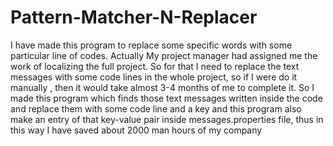 Pattern-Matcher-N-Replacer
==========================

I have made this program to replace some specific words with some particular line of codes. Actually My project manager had assigned me the work of localizing the full project. So for that I need to replace the text messages with some code lines in the whole project, so if I were do it manually , then it would take almost 3-4 months of me to complete it. So I made this program which finds those text messages written inside the code and replace them with some code line and a key and this program also make an entry of that key-value  pair inside messages.properties file, thus in this way I have saved about 2000 man hours of my company
